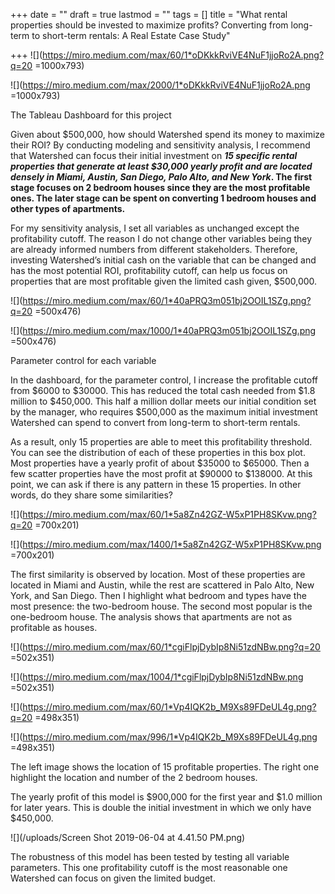 +++
date = ""
draft = true
lastmod = ""
tags = []
title = "What rental properties should be invested to maximize profits? Converting from long-term to short-term rentals: A Real Estate Case Study"

+++
![](https://miro.medium.com/max/60/1*oDKkkRviVE4NuF1jjoRo2A.png?q=20 =1000x793)

![](https://miro.medium.com/max/2000/1*oDKkkRviVE4NuF1jjoRo2A.png =1000x793)

The Tableau Dashboard for this project

Given about $500,000, how should Watershed spend its money to maximize their ROI? By conducting modeling and sensitivity analysis, I recommend that Watershed can focus their initial investment on **_15 specific rental properties that generate at least $30,000 yearly profit and are located densely in Miami, Austin, San Diego, Palo Alto, and New York_. The first stage focuses on 2 bedroom houses since they are the most profitable ones. The later stage can be spent on converting 1 bedroom houses and other types of apartments.**

For my sensitivity analysis, I set all variables as unchanged except the profitability cutoff. The reason I do not change other variables being they are already informed numbers from different stakeholders. Therefore, investing Watershed’s initial cash on the variable that can be changed and has the most potential ROI, profitability cutoff, can help us focus on properties that are most profitable given the limited cash given, $500,000.

![](https://miro.medium.com/max/60/1*40aPRQ3m051bj2OOIL1SZg.png?q=20 =500x476)

![](https://miro.medium.com/max/1000/1*40aPRQ3m051bj2OOIL1SZg.png =500x476)

Parameter control for each variable

In the dashboard, for the parameter control, I increase the profitable cutoff from $6000 to $30000. This has reduced the total cash needed from $1.8 million to $450,000. This half a million dollar meets our initial condition set by the manager, who requires $500,000 as the maximum initial investment Watershed can spend to convert from long-term to short-term rentals.

As a result, only 15 properties are able to meet this profitability threshold. You can see the distribution of each of these properties in this box plot. Most properties have a yearly profit of about $35000 to $65000. Then a few scatter properties have the most profit at $90000 to $138000. At this point, we can ask if there is any pattern in these 15 properties. In other words, do they share some similarities?

![](https://miro.medium.com/max/60/1*5a8Zn42GZ-W5xP1PH8SKvw.png?q=20 =700x201)

![](https://miro.medium.com/max/1400/1*5a8Zn42GZ-W5xP1PH8SKvw.png =700x201)

The first similarity is observed by location. Most of these properties are located in Miami and Austin, while the rest are scattered in Palo Alto, New York, and San Diego. Then I highlight what bedroom and types have the most presence: the two-bedroom house. The second most popular is the one-bedroom house. The analysis shows that apartments are not as profitable as houses.

![](https://miro.medium.com/max/60/1*cgiFlpjDybIp8Ni51zdNBw.png?q=20 =502x351)

![](https://miro.medium.com/max/1004/1*cgiFlpjDybIp8Ni51zdNBw.png =502x351)

![](https://miro.medium.com/max/60/1*Vp4IQK2b_M9Xs89FDeUL4g.png?q=20 =498x351)

![](https://miro.medium.com/max/996/1*Vp4IQK2b_M9Xs89FDeUL4g.png =498x351)

The left image shows the location of 15 profitable properties. The right one highlight the location and number of the 2 bedroom houses.

The yearly profit of this model is $900,000 for the first year and $1.0 million for later years. This is double the initial investment in which we only have $450,000.

![](/uploads/Screen Shot 2019-06-04 at 4.41.50 PM.png)

The robustness of this model has been tested by testing all variable parameters. This one profitability cutoff is the most reasonable one Watershed can focus on given the limited budget.